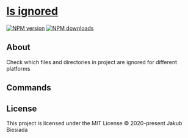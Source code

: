 # [Is ignored](https://github.com/jb1905/is-ignored)

[![NPM version](http://img.shields.io/npm/v/is-ignored.svg?style=flat-square)](https://www.npmjs.com/package/is-ignored)
[![NPM downloads](http://img.shields.io/npm/dm/is-ignored.svg?style=flat-square)](https://www.npmjs.com/package/is-ignored)

## About
Check which files and directories in project are ignored for different platforms

## Commands

## License
This project is licensed under the MIT License © 2020-present Jakub Biesiada
